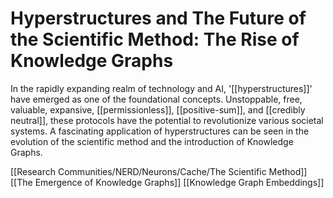 # Hyperstructures and The Future of the Scientific Method: The Rise of Knowledge Graphs

In the rapidly expanding realm of technology and AI, '[[hyperstructures]]' have emerged as one of the foundational concepts. Unstoppable, free, valuable, expansive, [[permissionless]], [[positive-sum]], and [[credibly neutral]], these protocols have the potential to revolutionize various societal systems. A fascinating application of hyperstructures can be seen in the evolution of the scientific method and the introduction of Knowledge Graphs.

[[Research Communities/NERD/Neurons/Cache/The Scientific Method]]
[[The Emergence of Knowledge Graphs]]
[[Knowledge Graph Embeddings]]